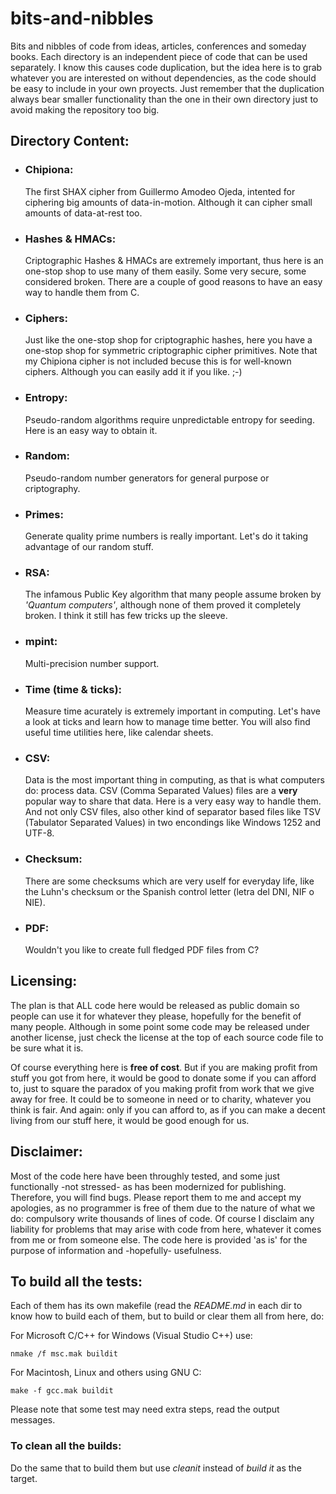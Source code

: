 # bits-and-nibbles
Bits and nibbles of code from ideas, articles, conferences and someday books.
Each directory is an independent piece of code that can be used separately.
I know this causes code duplication, but the idea here is to grab whatever you are interested on without dependencies, as the code should be easy to include in your own proyects. Just remember that the duplication always bear smaller functionality than the one in their own directory just to avoid making the repository too big.

## Directory Content:
- ### Chipiona:
  The first SHAX cipher from Guillermo Amodeo Ojeda, intented for ciphering big amounts of data-in-motion. Although it can cipher small amounts of data-at-rest too.
- ### Hashes & HMACs:
  Criptographic Hashes & HMACs are extremely important, thus here is an one-stop shop to use many of them easily. Some very secure, some considered broken. There are a couple of good reasons to have an easy way to handle them from C.
- ### Ciphers:
  Just like the one-stop shop for criptographic hashes, here you have a one-stop shop for symmetric criptographic cipher primitives. Note that my Chipiona cipher is not included becuse this is for well-known ciphers. Although you can easily add it if you like. ;-)  
- ### Entropy:
  Pseudo-random algorithms require unpredictable entropy for seeding. Here is an easy way to obtain it.
- ### Random:
  Pseudo-random number generators for general purpose or criptography.
- ### Primes:
  Generate quality prime numbers is really important. Let's do it taking advantage of our random stuff.
- ### RSA:
  The infamous Public Key algorithm that many people assume broken by *'Quantum computers'*, although none of them proved it completely broken. I think it still has few tricks up the sleeve.
- ### mpint:
  Multi-precision number support.
- ### Time (time & ticks):
  Measure time acurately is extremely important in computing. Let's have a look at ticks and learn how to manage time better. You will also find useful time utilities here, like calendar sheets.
- ### CSV:
  Data is the most important thing in computing, as that is what computers do: process data. CSV (Comma Separated Values) files are a **very** popular way to share that data. Here is a very easy way to handle them. And not only CSV files, also other kind of separator based files like TSV (Tabulator Separated Values) in two encondings like Windows 1252 and UTF-8.  
- ### Checksum: 
  There are some checksums which are very uself for everyday life, like the Luhn's checksum or the Spanish control letter (letra del DNI, NIF o NIE).
- ### PDF:
  Wouldn't you like to create full fledged PDF files from C?

## Licensing:
The plan is that ALL code here would be released as public domain so people can use it for whatever they please, hopefully for the benefit of many people. Although in some point some code may be released under another license, just check the license at the top of each source code file to be sure what it is. 

Of course everything here is **free of cost**. But if you are making profit from stuff you got from here, it would be good to donate some if you can afford to, just to square the paradox of you making profit from work that we give away for free. It could be to someone in need or to charity, whatever you think is fair. And again: only if you can afford to, as if you can make a decent living from our stuff here, it would be good enough for us.

## Disclaimer:
Most of the code here have been throughly tested, and some just functionally -not stressed- as has been modernized for publishing. Therefore, you will find bugs. Please report them to me and accept my apologies, as no programmer is free of them due to the nature of what we do: compulsory write thousands of lines of code. Of course I disclaim any liability for problems that may arise with code from here, whatever it comes from me or from someone else. The code here is provided 'as is' for the purpose of information and -hopefully- usefulness.

## To build all the tests:

Each of them has its own makefile (read the *README.md* in each dir to know how to build each of them, but to build or clear them all from here, do:

For Microsoft C/C++ for Windows (Visual Studio C++) use:  

```
nmake /f msc.mak buildit
```

For Macintosh, Linux and others using GNU C:

```
make -f gcc.mak buildit
```

Please note that some test may need extra steps, read the output messages.

### To clean all the builds:

Do the same that to build them but use *cleanit* instead of *build it* as the target.
